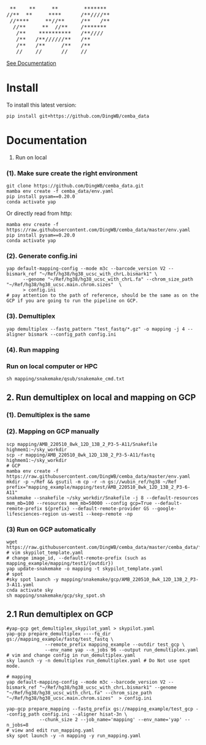 [](http://www.network-science.de/ascii/)
<pre>
 **    **     **        *******
//**  **     ****      /**////**
 //****     **//**     /**   /**
  //**     **  //**    /*******
   /**    **********   /**////
   /**   /**//////**   /**
   /**   /**     /**   /**
   //    //      //    //
</pre>
[See Documentation](https://hq-1.gitbook.io/mc/)


# Install
To install this latest version:
```shell
pip install git+https://github.com/DingWB/cemba_data
```

# Documentation
1. Run on local
### (1). Make sure create the right environment
```shell
git clone https://github.com/DingWB/cemba_data.git
mamba env create -f cemba_data/env.yaml
pip install pysam==0.20.0
conda activate yap
```
Or directly read from http:
```shell
mamba env create -f https://raw.githubusercontent.com/DingWB/cemba_data/master/env.yaml
pip install pysam==0.20.0
conda activate yap
```

### (2). Generate config.ini
```shell
yap default-mapping-config --mode m3c --barcode_version V2 --bismark_ref "~/Ref/hg38/hg38_ucsc_with_chrL.bismark1" \
      --genome "~/Ref/hg38/hg38_ucsc_with_chrL.fa" --chrom_size_path "~/Ref/hg38/hg38_ucsc.main.chrom.sizes"  \
      > config.ini
# pay attention to the path of reference, should be the same as on the GCP if you are going to run the pipeline on GCP.      
```
### (3). Demultiplex
```shell
yap demultiplex --fastq_pattern "test_fastq/*.gz" -o mapping -j 4 --aligner bismark --config_path config.ini

```
### (4). Run mapping
### Run on local computer or HPC
```shell
sh mapping/snakemake/qsub/snakemake_cmd.txt
```

## 2. Run demultiplex on local and mapping on GCP
### (1). Demultiplex is the same
### (2). Mapping on GCP manually
```shell
scp mapping/AMB_220510_8wk_12D_13B_2_P3-5-A11/Snakefile highmem1:~/sky_workdir
scp -r mapping/AMB_220510_8wk_12D_13B_2_P3-5-A11/fastq highmem1:~/sky_workdir
# GCP
mamba env create -f https://raw.githubusercontent.com/DingWB/cemba_data/master/env.yaml
mkdir -p ~/Ref && gsutil -m cp -r -n gs://wubin_ref/hg38 ~/Ref
prefix="mapping_example/mapping/test/AMB_220510_8wk_12D_13B_2_P3-6-A11"
snakemake --snakefile ~/sky_workdir/Snakefile -j 8 --default-resources mem_mb=100 --resources mem_mb=50000 --config gcp=True --default-remote-prefix ${prefix} --default-remote-provider GS --google-lifesciences-region us-west1 --keep-remote -np
```

### (3) Run on GCP automatically
```shell
wget https://raw.githubusercontent.com/DingWB/cemba_data/master/cemba_data/files/skypilot_template.yaml
# vim skypilot_template.yaml
# change image_id, --default-remote-prefix (such as mapping_example/mapping/test1/{outdir})
yap update-snakemake -o mapping -t skypilot_template.yaml
# spot
#sky spot launch -y mapping/snakemake/gcp/AMB_220510_8wk_12D_13B_2_P3-3-A11.yaml
cnda activate sky
sh mapping/snakemake/gcp/sky_spot.sh
```

## 2.1 Run demultiplex on GCP
```shell
#yap-gcp get_demultiplex_skypilot_yaml > skypilot.yaml
yap-gcp prepare_demultiplex ----fq_dir gs://mapping_example/fastq/test_fastq \
              --remote_prefix mapping_example --outdir test_gcp \
              --env_name yap --n_jobs 96 --output run_demultiplex.yaml
# vim and change config in run_demultiplex.yaml
sky launch -y -n demultiplex run_demultiplex.yaml # Do Not use spot mode.

# mapping
yap default-mapping-config --mode m3c --barcode_version V2 --bismark_ref "~/Ref/hg38/hg38_ucsc_with_chrL.bismark1" --genome "~/Ref/hg38/hg38_ucsc_with_chrL.fa" --chrom_size_path "~/Ref/hg38/hg38_ucsc.main.chrom.sizes"  > config.ini

yap-gcp prepare_mapping --fastq_prefix gs://mapping_example/test_gcp --config_path config.ini --aligner hisat-3n \
            --chunk_size 2 --job_name='mapping' --env_name='yap' --n_jobs=8
# view and edit run_mapping.yaml 
sky spot launch -y -n mapping -y run_mapping.yaml
```